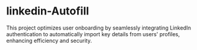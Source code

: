 # linkedin-Autofill
This project optimizes user onboarding by seamlessly integrating LinkedIn authentication to automatically import key details from users' profiles, enhancing efficiency and security.
